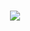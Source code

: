 <h1 align="center">
    <img src="https://readme-typing-svg.herokuapp.com?lines=Hello+there%2C+I'm+Geovanni+%F0%9F%91%8B">
    </a>
</h1>

